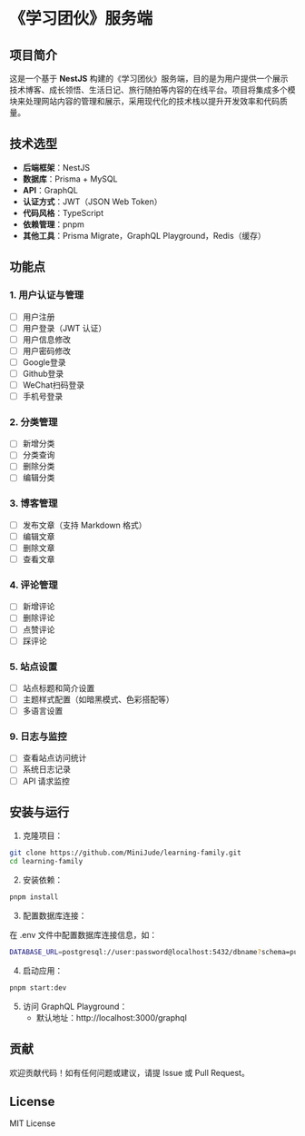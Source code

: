 # 《学习团伙》服务端

## 项目简介

这是一个基于 **NestJS** 构建的《学习团伙》服务端，目的是为用户提供一个展示技术博客、成长领悟、生活日记、旅行随拍等内容的在线平台。项目将集成多个模块来处理网站内容的管理和展示，采用现代化的技术栈以提升开发效率和代码质量。

## 技术选型

- **后端框架**：NestJS
- **数据库**：Prisma + MySQL
- **API**：GraphQL
- **认证方式**：JWT（JSON Web Token）
- **代码风格**：TypeScript
- **依赖管理**：pnpm
- **其他工具**：Prisma Migrate，GraphQL Playground，Redis（缓存）

## 功能点

### 1. 用户认证与管理
- [ ] 用户注册
- [ ] 用户登录（JWT 认证）
- [ ] 用户信息修改
- [ ] 用户密码修改
- [ ] Google登录
- [ ] Github登录
- [ ] WeChat扫码登录
- [ ] 手机号登录

### 2. 分类管理
- [ ] 新增分类
- [ ] 分类查询
- [ ] 删除分类
- [ ] 编辑分类

### 3. 博客管理
- [ ] 发布文章（支持 Markdown 格式）
- [ ] 编辑文章
- [ ] 删除文章
- [ ] 查看文章

### 4. 评论管理
- [ ] 新增评论
- [ ] 删除评论
- [ ] 点赞评论
- [ ] 踩评论

### 5. 站点设置
- [ ] 站点标题和简介设置
- [ ] 主题样式配置（如暗黑模式、色彩搭配等）
- [ ] 多语言设置

### 9. 日志与监控
- [ ] 查看站点访问统计
- [ ] 系统日志记录
- [ ] API 请求监控

## 安装与运行

1. 克隆项目：

```bash
git clone https://github.com/MiniJude/learning-family.git
cd learning-family
```

2. 安装依赖：

```bash
pnpm install
```

3. 配置数据库连接：

在 .env 文件中配置数据库连接信息，如：
```bash
DATABASE_URL=postgresql://user:password@localhost:5432/dbname?schema=public
```

4. 启动应用：

```bash
pnpm start:dev
```

5. 访问 GraphQL Playground：
   - 默认地址：http://localhost:3000/graphql

## 贡献
欢迎贡献代码！如有任何问题或建议，请提 Issue 或 Pull Request。

## License
MIT License